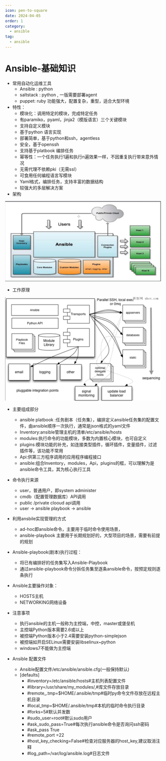 ```yaml
---
icon: pen-to-square
date: 2024-04-05
order: 1
category:
  - ansible
tag:
  - ansible
---
```

# Ansible-基础知识

- 常用自动化运维工具
  - Ansible : python 
  - saltstack : python , 一版需要部署agent
  - puppet: ruby 功能强大，配置复杂，重型，适合大型环境
- 特性：
  - 模块化：调用特定的模块，完成特定任务
  - 有paramiko，pyaml，jinja2（模版语言）三个关键模块
  - 支持自定义模块
  - 基于python 语言实现
  - 部署简单，基于python和ssh，agentless
  - 安全，基于openssh
  - 支持基于platbook 编排任务
  - 幂等性：一个任务执行1遍和执行n遍效果一样，不因重复执行带来意外情况
  - 无需代理不依赖pki（无需ssl）
  - 可食用任何编程语言写模块
  - Yaml格式，编排任务，支持丰富的数据结构
  - 较强大的多层解决方案
- 架构

![image-20231223131635501](./images/image-20231223131635501.png)

- 工作原理

![image-20231223131620180](./images/image-20231223131620180.png)

- 主要组成部分
  - ansible platbook :任务剧本（任务集），编排定义ansible任务集的配置文件，由ansible顺序一次执行，通常是json格式的yaml文件
  - Inventory:ansible管理主机的清单/etc/ansible/hosts
  - modules:执行命令的功能模块，多数为内置核心模块，也可自定义
  - plugins:模块功能的补充，如连接类型插件，循环插件，变量插件，过滤插件等，该功能不常用
  - Api:供第三方程序调用的应用程序编程接口
  - ansible:组合Inventory，modules，Api，plugins的框，可以理解为是ansible命令工具，其为核心执行工具
- 命令执行来源
  - user，普通用户，即system administer
  - cmdb（配置管理数据库）API调用
  - public /private clooud api调用
  - user -> ansible playbook -> ansible
- 利用ansbile实现管理的方式
  - ad-hoc即ansible命令，主要用于临时命令使用场景，
  - ansible-playbook 主要用于长期规划好的，大型项目的场景，需要有前提的规划
- Ansible-playbook(剧本)执行过程：
  - 将已有编排好的任务集写入Ansible-Playbook
  - 通过ansible-playbook命令分拆任务集至逐条ansible命令，按预定规则逐条执行
- Ansible主要操作对象：
  - HOSTS主机
  - NETWORKING网络设备
- 注意事项
  - 执行ansible的主机一般称为主控端，中控，master或堡垒机
  - 主控端Python版本需要2.6或以上
  - 被控端Python版本小于2.4需要安装python-simplejson
  - 被控端如开启SELinux需要安装libselinux~python
  - windows7不能做为主控端

- Ansible 配置文件

  - Ansible配置文件/etc/ansible/ansible.cfg(一般保持默认)
  - [defaults]
    - #inventory=/etc/ansible/hosts#主机列表配置文件
    - #library=/usr/share/my_modules/,#库文件存放目录
    - #remote_.tmp=$HOME/.ansible/tmp#临时py命令文件存放在远程主机目录
    - #local_tmp=$HOME/.ansible/tmp#本机的临时命令执行目录
    - #forks=5#默认并发数
    - #sudo_user=root#默认sudo用户
    - #ask_sudo_pass=True#每次执行ansible命令是否询问ssh密码
    - #ask_pass True
    - #remote_port =22
    - #host_key_checking=False#检查对应服务器的host_key,建议取消注释
    - #log_path=/var/log/ansible.log#日志文件

  
